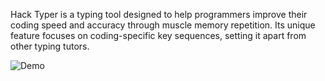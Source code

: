 Hack Typer is a typing tool designed to help programmers improve their coding speed and accuracy through muscle memory repetition. Its unique feature focuses on coding-specific key sequences, setting it apart from other typing tutors.

![Demo](../src/assets/demo/Hack-typer.gif)